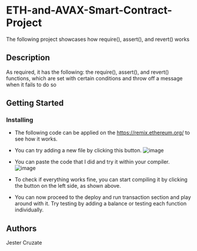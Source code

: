 # ETH-and-AVAX-Smart-Contract-Project
The following project showcases how require(), assert(), and revert() works 
## Description
As required, it has the following: the require(), assert(), and revert() functions, which are set with certain conditions and throw off a message when it fails to do so

## Getting Started
### Installing
* The following code can be applied on the https://remix.ethereum.org/ to see how it works.
* You can try adding a new file by clicking this button.
![image](https://github.com/pantofu/ETH-and-AVAX-Smart-Contract-Project/assets/104056079/151065b5-fa51-4e43-a856-613b9ca02ff9)

* You can paste the code that I did and try it within your compiler.
![image](https://github.com/pantofu/ETH-and-AVAX-Smart-Contract-Project/assets/104056079/015fcd37-efd0-4276-bcaf-afeece2bceb0)

* To check if everything works fine, you can start compiling it by clicking the button on the left side, as shown above.

* You can now proceed to the deploy and run transaction section and play around with it. Try testing by adding a balance or testing each function individually. 



## Authors
Jester Cruzate
